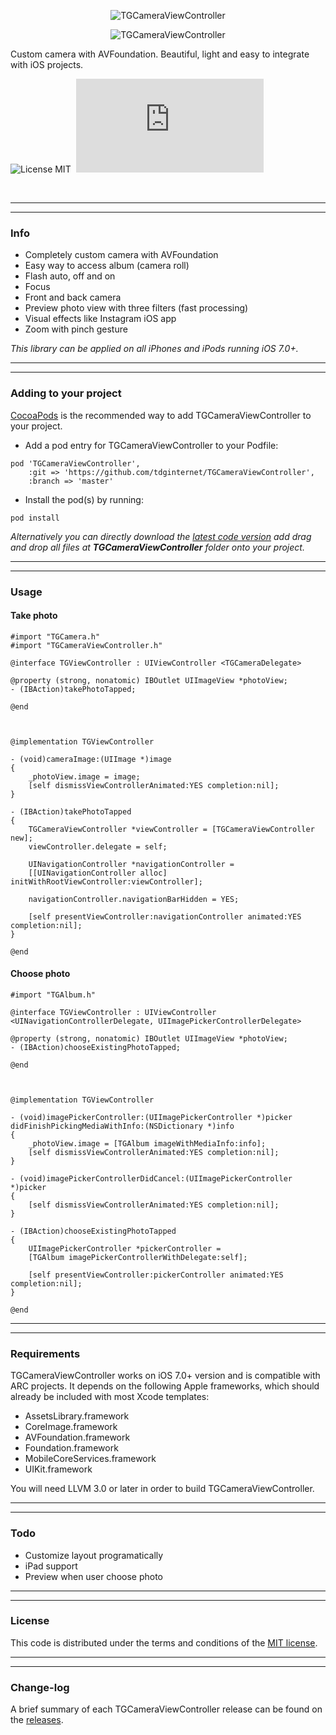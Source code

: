<p align="center">
  <img src="http://s23.postimg.org/4psw1dtyj/TGCamera_View_Controller.png" alt="TGCameraViewController" title="TGCameraViewController">
</p>

<p align="center">
  <img src="http://s13.postimg.org/cjxkzgu87/TGCamera_View_Controller.png" alt="TGCameraViewController" title="TGCameraViewController">
</p>

Custom camera with AVFoundation. Beautiful, light and easy to integrate with iOS projects.

![License MIT](https://go-shields.herokuapp.com/license-MIT-blue.png)&nbsp;
[![Analytics](https://ga-beacon.appspot.com/UA-54929747-1/tdginternet/TGCameraViewController/README.md)](https://github.com/igrigorik/ga-beacon)

<br/>

---
---

### Info

* Completely custom camera with AVFoundation
* Easy way to access album (camera roll)
* Flash auto, off and on
* Focus
* Front and back camera
* Preview photo view with three filters (fast processing)
* Visual effects like Instagram iOS app
* Zoom with pinch gesture

<em>This library can be applied on all iPhones and iPods running iOS 7.0+.</em>

---
---

### Adding to your project

[CocoaPods](http://cocoapods.org) is the recommended way to add TGCameraViewController to your project.

* Add a pod entry for TGCameraViewController to your Podfile:

```
pod 'TGCameraViewController', 
	:git => 'https://github.com/tdginternet/TGCameraViewController', 
	:branch => 'master'
```

* Install the pod(s) by running:

```
pod install
```

<em>Alternatively you can directly download the [latest code version](https://github.com/tdginternet/TGCameraViewController/archive/master.zip) add  drag and drop all files at <strong>TGCameraViewController</strong> folder onto your project.</em>

---
---

### Usage

#### Take photo

```obj-c
#import "TGCamera.h"
#import "TGCameraViewController.h"

@interface TGViewController : UIViewController <TGCameraDelegate>

@property (strong, nonatomic) IBOutlet UIImageView *photoView;
- (IBAction)takePhotoTapped;

@end



@implementation TGViewController

- (void)cameraImage:(UIImage *)image
{
    _photoView.image = image;
    [self dismissViewControllerAnimated:YES completion:nil];
}

- (IBAction)takePhotoTapped
{
	TGCameraViewController *viewController = [TGCameraViewController new];
    viewController.delegate = self;
    
    UINavigationController *navigationController = 
    [[UINavigationController alloc] initWithRootViewController:viewController];

    navigationController.navigationBarHidden = YES;
    
    [self presentViewController:navigationController animated:YES completion:nil];
}

@end
```

#### Choose photo

```obj-c
#import "TGAlbum.h"

@interface TGViewController : UIViewController 
<UINavigationControllerDelegate, UIImagePickerControllerDelegate>

@property (strong, nonatomic) IBOutlet UIImageView *photoView;
- (IBAction)chooseExistingPhotoTapped;

@end



@implementation TGViewController

- (void)imagePickerController:(UIImagePickerController *)picker 
didFinishPickingMediaWithInfo:(NSDictionary *)info
{
    _photoView.image = [TGAlbum imageWithMediaInfo:info];
    [self dismissViewControllerAnimated:YES completion:nil];
}

- (void)imagePickerControllerDidCancel:(UIImagePickerController *)picker
{
    [self dismissViewControllerAnimated:YES completion:nil];
}

- (IBAction)chooseExistingPhotoTapped
{
    UIImagePickerController *pickerController = 
    [TGAlbum imagePickerControllerWithDelegate:self];

    [self presentViewController:pickerController animated:YES completion:nil];
}

@end
```

---
---

### Requirements

TGCameraViewController works on iOS 7.0+ version and is compatible with ARC projects. It depends on the following Apple frameworks, which should already be included with most Xcode templates:

* AssetsLibrary.framework
* CoreImage.framework
* AVFoundation.framework
* Foundation.framework
* MobileCoreServices.framework
* UIKit.framework

You will need LLVM 3.0 or later in order to build TGCameraViewController.

---
---

### Todo

* Customize layout programatically
* iPad support
* Preview when user choose photo 

---
---

### License

This code is distributed under the terms and conditions of the [MIT license](LICENSE).

---
---

### Change-log

A brief summary of each TGCameraViewController release can be found on the [releases](https://github.com/tdginternet/TGCameraViewController/releases).